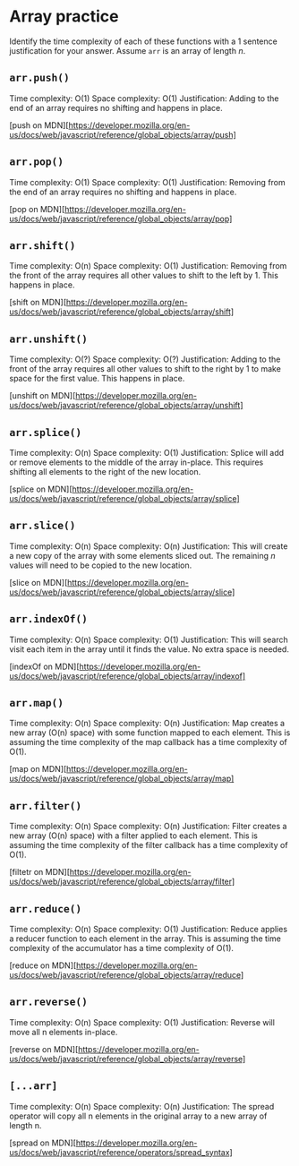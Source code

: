 # Array practice

Identify the time complexity of each of these functions with a 1 sentence justification for your answer. Assume `arr` is an array of length _n_.

## `arr.push()`

Time complexity: O(1)
Space complexity: O(1)
Justification: Adding to the end of an array requires no shifting and happens in place.

[push on MDN][https://developer.mozilla.org/en-us/docs/web/javascript/reference/global_objects/array/push]

## `arr.pop()`

Time complexity: O(1)
Space complexity: O(1)
Justification: Removing from the end of an array requires no shifting and happens in place.

[pop on MDN][https://developer.mozilla.org/en-us/docs/web/javascript/reference/global_objects/array/pop]

## `arr.shift()`

Time complexity: O(n)
Space complexity: O(1)
Justification: Removing from the front of the array requires all other values to shift to the left by 1. This happens in place.

[shift on MDN][https://developer.mozilla.org/en-us/docs/web/javascript/reference/global_objects/array/shift]

## `arr.unshift()`

Time complexity: O(?)
Space complexity: O(?)
Justification: Adding to the front of the array requires all other values to shift to the right by 1 to make space for the first value. This happens in place.

[unshift on MDN][https://developer.mozilla.org/en-us/docs/web/javascript/reference/global_objects/array/unshift]

## `arr.splice()`

Time complexity: O(n)
Space complexity: O(1)
Justification: Splice will add or remove elements to the middle of the array in-place. This requires shifting all elements to the right of the new location.

[splice on MDN][https://developer.mozilla.org/en-us/docs/web/javascript/reference/global_objects/array/splice]

## `arr.slice()`

Time complexity: O(n)
Space complexity: O(n)
Justification: This will create a new copy of the array with some elements sliced out. The remaining _n_ values will need to be copied to the new location.

[slice on MDN][https://developer.mozilla.org/en-us/docs/web/javascript/reference/global_objects/array/slice]

## `arr.indexOf()`

Time complexity: O(n)
Space complexity: O(1)
Justification: This will search visit each item in the array until it finds the value. No extra space is needed.

[indexOf on MDN][https://developer.mozilla.org/en-us/docs/web/javascript/reference/global_objects/array/indexof]

## `arr.map()`

Time complexity: O(n)
Space complexity: O(n)
Justification: Map creates a new array (O(n) space) with some function mapped to each element. This is assuming the time complexity of the map callback has a time complexity of O(1).

[map on MDN][https://developer.mozilla.org/en-us/docs/web/javascript/reference/global_objects/array/map]

## `arr.filter()`

Time complexity: O(n)
Space complexity: O(n)
Justification: Filter creates a new array (O(n) space) with a filter applied to each element. This is assuming the time complexity of the filter callback has a time complexity of O(1).

[filtetr on MDN][https://developer.mozilla.org/en-us/docs/web/javascript/reference/global_objects/array/filter]

## `arr.reduce()`

Time complexity: O(n)
Space complexity: O(1)
Justification: Reduce applies a reducer function to each element in the array. This is assuming the time complexity of the accumulator has a time complexity of O(1).

[reduce on MDN][https://developer.mozilla.org/en-us/docs/web/javascript/reference/global_objects/array/reduce]

## `arr.reverse()`

Time complexity: O(n)
Space complexity: O(1)
Justification: Reverse will move all n elements in-place.

[reverse on MDN][https://developer.mozilla.org/en-us/docs/web/javascript/reference/global_objects/array/reverse]

## `[...arr]`

Time complexity: O(n)
Space complexity: O(n)
Justification: The spread operator will copy all n elements in the original array to a new array of length n.

[spread on MDN][https://developer.mozilla.org/en-us/docs/web/javascript/reference/operators/spread_syntax]
